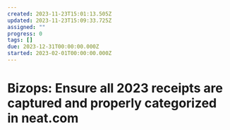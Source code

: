 ```yaml
---
created: 2023-11-23T15:01:13.505Z
updated: 2023-11-23T15:09:33.725Z
assigned: ""
progress: 0
tags: []
due: 2023-12-31T00:00:00.000Z
started: 2023-02-01T00:00:00.000Z
---
```


# Bizops: Ensure all 2023 receipts are captured and properly categorized in neat.com
